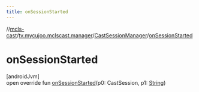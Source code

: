 ```yaml
---
title: onSessionStarted
---
```

//[mcls-cast](../../../index.html)/[tv.mycujoo.mclscast.manager](../index.html)/[CastSessionManager](index.html)/[onSessionStarted](on-session-started.html)



# onSessionStarted



[androidJvm]\
open override fun [onSessionStarted](on-session-started.html)(p0: CastSession, p1: [String](https://kotlinlang.org/api/latest/jvm/stdlib/kotlin/-string/index.html))




